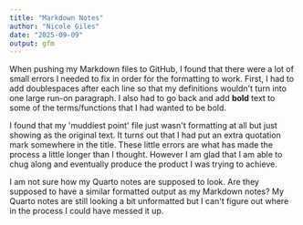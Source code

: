 ```yaml
---
title: "Markdown Notes"
author: "Nicole Giles"
date: "2025-09-09"
output: gfm
---
```


When pushing my Markdown files to GitHub, I found that there were a lot of small errors I needed to fix in order for the formatting to work. First, I had to add doublespaces after each line so that my definitions wouldn't turn into one large run-on paragraph. I also had to go back and add **bold** text to some of the terms/functions that I had wanted to be bold.  

I found that my 'muddiest point' file just wasn't formatting at all but just showing as the original text. It turns out that I had put an extra quotation mark somewhere in the title. These little errors are what has made the process a little longer than I thought. However I am glad that I am able to chug along and eventually produce the product I was trying to achieve. 

I am not sure how my Quarto notes are supposed to look. Are they supposed to have a similar formatted output as my Markdown notes? My Quarto notes are still looking a bit unformatted but I can't figure out where in the process I could have messed it up. 